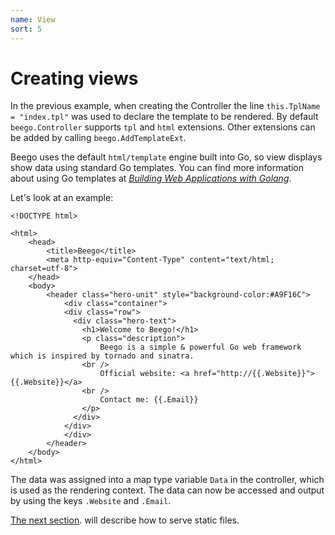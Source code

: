 ```yaml
---
name: View
sort: 5
---
```


# Creating views

In the previous example, when creating the Controller the line `this.TplName = "index.tpl"` was used to declare the template to be rendered.  By default `beego.Controller` supports `tpl` and `html` extensions. Other extensions can be added by calling `beego.AddTemplateExt`.

Beego uses the default `html/template` engine built into Go, so view displays show data using standard Go templates. You can find more information about using Go templates at [*Building Web Applications with Golang*](https://github.com/Unknwon/build-web-application-with-golang_EN/blob/master/eBook/07.4.md).

Let's look at an example:

```
<!DOCTYPE html>

<html>
    <head>
        <title>Beego</title>
        <meta http-equiv="Content-Type" content="text/html; charset=utf-8">
    </head>
    <body>
        <header class="hero-unit" style="background-color:#A9F16C">
            <div class="container">
            <div class="row">
              <div class="hero-text">
                <h1>Welcome to Beego!</h1>
                <p class="description">
                    Beego is a simple & powerful Go web framework which is inspired by tornado and sinatra.
                <br />
                    Official website: <a href="http://{{.Website}}">{{.Website}}</a>
                <br />
                    Contact me: {{.Email}}
                </p>
              </div>
            </div>
            </div>
        </header>
    </body>
</html>
```

The data was assigned into a map type variable `Data` in the controller, which is used as the rendering context.  The data can now be accessed and output by using the keys `.Website` and `.Email`. 

[The next section](static.md). will describe how to serve static files.
